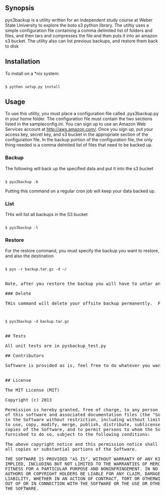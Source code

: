 ## Synopsis

pys3backup is a utility written for an independent study course at Weber State University to explore the boto s3 python
library.  The utiltiy uses a simple configuration file containing a comma delimited list of folders and files, and then
tars and compresses the file and then puts it into an amazon s3 bucket.  The utility also can list previous backups, and
restore them back to disk

## Installation

To install on a *nix system:

<pre><code>
$ python setup.py install
</code></pre>

## Usage

To use this utility, you must place a configuration file called .pys3backup.py in your home folder.  The configuration
file must contain the two sections listed in the sampleconfig.ini.  You can sign up to use an Amazon Web Services account
at http://aws.amazon.com/.  Once you sign up, put your access key, secret key, and s3 bucket in the appropriate section
of the configuration file.  In the backup portion of the configuration file, the only thing needed is a comma delmited list
of files that need to be backed up.

### Backup

The following will back up the specified data and put it into the s3 bucket

<pre><code>
$ pys3backup -b
</code></pre>

Putting this command on a regular cron job will keep your data backed up.

### List

THis will list all backups in the S3 bucket
<pre><code>
$ pys3backup -l
</code></pre>

### Restore

For the restore command, you must specify the backup you want to restore, and also the destination

<pre><code>
$ pys -r backup.tar.gz -d ~/
</code></code>

Note, after you restore the backup you will have to untar and uncompress it.

### Delete

THis command will delete your offsite backup permanently.  Proceed with caution

<pre><code>
$ pys3backup -d backup.tar.gz
</code></code>

## Tests

All unit tests are in pysbackup_test.py

## Contributors

Software is provided as is, feel free to do whatever you want with it


## License

The MIT License (MIT)

Copyright (c) 2013

Permission is hereby granted, free of charge, to any person obtaining a copy
of this software and associated documentation files (the "Software"), to deal
in the Software without restriction, including without limitation the rights
to use, copy, modify, merge, publish, distribute, sublicense, and/or sell
copies of the Software, and to permit persons to whom the Software is
furnished to do so, subject to the following conditions:

The above copyright notice and this permission notice shall be included in
all copies or substantial portions of the Software.

THE SOFTWARE IS PROVIDED "AS IS", WITHOUT WARRANTY OF ANY KIND, EXPRESS OR
IMPLIED, INCLUDING BUT NOT LIMITED TO THE WARRANTIES OF MERCHANTABILITY,
FITNESS FOR A PARTICULAR PURPOSE AND NONINFRINGEMENT. IN NO EVENT SHALL THE
AUTHORS OR COPYRIGHT HOLDERS BE LIABLE FOR ANY CLAIM, DAMAGES OR OTHER
LIABILITY, WHETHER IN AN ACTION OF CONTRACT, TORT OR OTHERWISE, ARISING FROM,
OUT OF OR IN CONNECTION WITH THE SOFTWARE OR THE USE OR OTHER DEALINGS IN
THE SOFTWARE.

